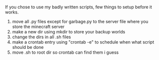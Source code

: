 If you chose to use my badly written scripts, few things to setup before it works.

1. move all .py files except for garbage.py to the server file where you store the minecraft server
2. make a new dir using mkdir to store your backup worlds
3. change the dirs in all .sh files
4. make a crontab entry using "crontab -e" to schedule when what script should be done
5. move .sh to root dir so crontab can find them i guess 
